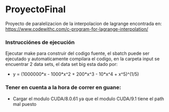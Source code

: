 # ProyectoFinal
Proyecto de paralelizacion de la interpolacion de lagrange encontrada en: 
https://www.codewithc.com/c-program-for-lagrange-interpolation/

### Instrucciónes de ejecución
Ejecutar make para construir del codigo fuente, el sbatch puede ser ejecutado y automaticamente compilara el codigo, en la carpeta input se encuentrar 2 data sets, el data set big esta dado por:

* y = (1000000\*x - 1000\*x^2 + 200\*x^3 - 10\*x^4 + x^5)^(1/5)

### Tener en cuenta a la hora de correr en guane:
* Cargar el modulo CUDA/8.0.61 ya que el modulo CUDA/9.1 tiene el path mal puesto

